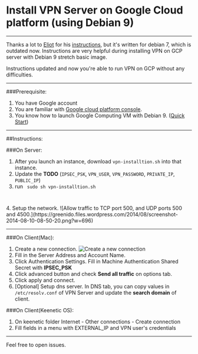 # Install VPN Server on Google Cloud platform (using Debian 9)

----

Thanks a lot to [Eliot](https://github.com/elliot79313) 
for his [instructions](https://github.com/elliot79313/install-vpn-server-on-gcp), but it's written for debian 7, which is outdated now. Instructions are very helpful 
during installing VPN on GCP server with Debian 9 stretch basic image. 

Instructions updated and now you're able to run VPN on GCP without any difficulties.

-----

###Prerequisite:
1. You have Google account
2. You are familiar with [Google cloud platform console](https://console.developers.google.com "Google Cloud Platform Console").
3. You know how to launch Google Computing VM with Debian 9. ([Quick Start](https://cloud.google.com/compute/docs/linux-quickstart "Quick Start"))


-----

##Instructions:


###On Server:

1. After you launch an instance, download <code>vpn-installtion.sh</code> into that instance.
2. Update the **TODO** (<code>IPSEC_PSK</code>, <code>VPN_USER</code>, <code>VPN_PASSWORD</code>, <code>PRIVATE_IP</code>, <code>PUBLIC_IP</code>)
3. run <code>
	sudo sh vpn-installtion.sh
</code>
4. Setup the network.
![Allow traffic to TCP port 500, and UDP ports 500 and 4500.](https://greenido.files.wordpress.com/2014/08/screenshot-2014-08-10-08-50-20.png?w=696)

-----

###On Client(Mac):
1. Create a new connection. ![Create a new connection](https://raw.github.com/elliot79313/install-vpn-server-on-gcp/master/img/client_networksetup.png)
2. Fill in the Server Address and Account Name.
3. Click Authentication Settings. Fill in Machine Authentication Shared Secret with **IPSEC_PSK**
4. Click advanced button and check **Send all traffic** on options tab.
5. Click apply and connect.
6. [Optional] Setup dns server. In DNS tab, you can copy values in <code>/etc/resolv.conf</code> of VPN Server and update the **search domain** of client.


###On Client(Keenetic OS):
1. On keenetic folder Internet - Other connections - Create connection
2. Fill fields in a menu with EXTERNAL_IP and VPN user's credentials

-----

Feel free to open issues.
